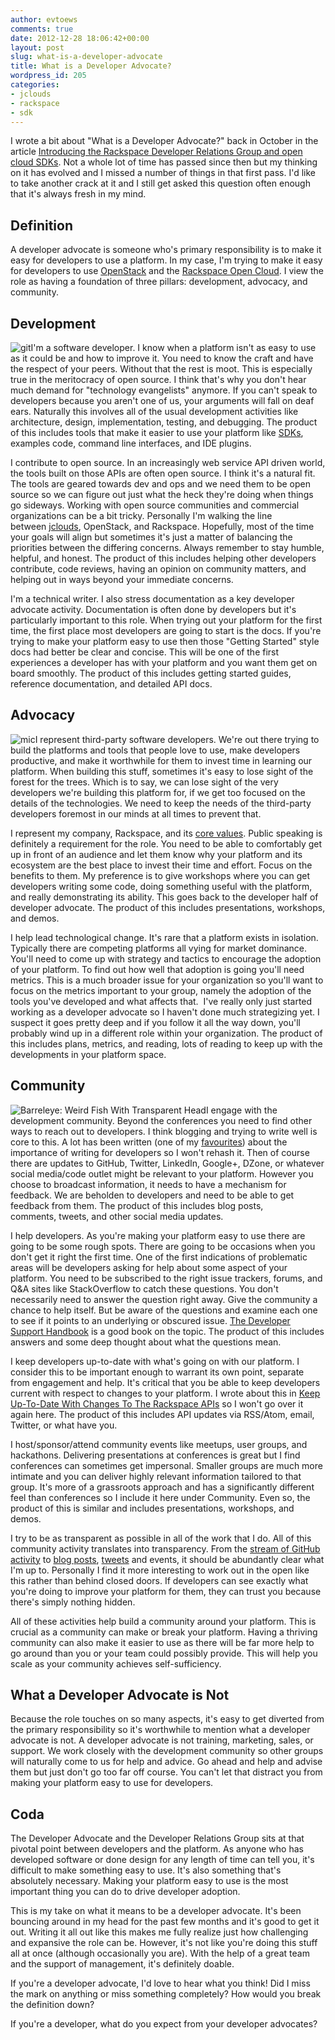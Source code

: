 ```yaml
---
author: evtoews
comments: true
date: 2012-12-28 18:06:42+00:00
layout: post
slug: what-is-a-developer-advocate
title: What is a Developer Advocate?
wordpress_id: 205
categories:
- jclouds
- rackspace
- sdk
---
```


I wrote a bit about "What is a Developer Advocate?" back in October in the article [Introducing the Rackspace Developer Relations Group and open cloud SDKs](http://blog.phymata.com/2012/10/15/introducing-the-rackspace-drg-and-sdks/). Not a whole lot of time has passed since then but my thinking on it has evolved and I missed a number of things in that first pass. I'd like to take another crack at it and I still get asked this question often enough that it's always fresh in my mind.


## Definition


A developer advocate is someone who's primary responsibility is to make it easy for developers to use a platform. In my case, I'm trying to make it easy for developers to use [OpenStack](http://www.openstack.org/) and the [Rackspace Open Cloud](http://www.rackspace.com/cloud/). I view the role as having a foundation of three pillars: development, advocacy, and community.


## Development


![git](http://phymata.files.wordpress.com/2012/11/git1.png)I'm a software developer. I know when a platform isn't as easy to use as it could be and how to improve it. You need to know the craft and have the respect of your peers. Without that the rest is moot. This is especially true in the meritocracy of open source. I think that's why you don't hear much demand for "technology evangelists" anymore. If you can't speak to developers because you aren't one of us, your arguments will fall on deaf ears. Naturally this involves all of the usual development activities like architecture, design, implementation, testing, and debugging. The product of this includes tools that make it easier to use your platform like [SDKs](http://docs.rackspace.com/sdks/guide/content/intro.html), examples code, command line interfaces, and IDE plugins.

I contribute to open source. In an increasingly web service API driven world, the tools built on those APIs are often open source. I think it's a natural fit. The tools are geared towards dev and ops and we need them to be open source so we can figure out just what the heck they're doing when things go sideways. Working with open source communities and commercial organizations can be a bit tricky. Personally I'm walking the line between [jclouds](http://www.jclouds.org/), OpenStack, and Rackspace. Hopefully, most of the time your goals will align but sometimes it's just a matter of balancing the priorities between the differing concerns. Always remember to stay humble, helpful, and honest. The product of this includes helping other developers contribute, code reviews, having an opinion on community matters, and helping out in ways beyond your immediate concerns.

I'm a technical writer. I also stress documentation as a key developer advocate activity. Documentation is often done by developers but it's particularly important to this role. When trying out your platform for the first time, the first place most developers are going to start is the docs. If you're trying to make your platform easy to use then those "Getting Started" style docs had better be clear and concise. This will be one of the first experiences a developer has with your platform and you want them get on board smoothly. The product of this includes getting started guides, reference documentation, and detailed API docs.


## Advocacy


![mic](http://phymata.files.wordpress.com/2012/12/mic.jpg)I represent third-party software developers. We're out there trying to build the platforms and tools that people love to use, make developers productive, and make it worthwhile for them to invest time in learning our platform. When building this stuff, sometimes it's easy to lose sight of the forest for the trees. Which is to say, we can lose sight of the very developers we're building this platform for, if we get too focused on the details of the technologies. We need to keep the needs of the third-party developers foremost in our minds at all times to prevent that.

I represent my company, Rackspace, and its [core values](http://rackertalent.com/people/core-values/). Public speaking is definitely a requirement for the role. You need to be able to comfortably get up in front of an audience and let them know why your platform and its ecosystem are the best place to invest their time and effort. Focus on the benefits to them. My preference is to give workshops where you can get developers writing some code, doing something useful with the platform, and really demonstrating its ability. This goes back to the developer half of developer advocate. The product of this includes presentations, workshops, and demos.

I help lead technological change. It's rare that a platform exists in isolation. Typically there are competing platforms all vying for market dominance. You'll need to come up with strategy and tactics to encourage the adoption of your platform. To find out how well that adoption is going you'll need metrics. This is a much broader issue for your organization so you'll want to focus on the metrics important to your group, namely the adoption of the tools you've developed and what affects that.  I've really only just started working as a developer advocate so I haven't done much strategizing yet. I suspect it goes pretty deep and if you follow it all the way down, you'll probably wind up in a different role within your organization. The product of this includes plans, metrics, and reading, lots of reading to keep up with the developments in your platform space.


## Community


![Barreleye: Weird Fish With Transparent Head](http://phymata.files.wordpress.com/2012/12/fish-transparent-head-barreleye.jpg)I engage with the development community. Beyond the conferences you need to find other ways to reach out to developers. I think blogging and trying to write well is core to this. A lot has been written (one of my [favourites](http://danshipper.com/how-to-build-a-blog-readership)) about the importance of writing for developers so I won't rehash it. Then of course there are updates to GitHub, Twitter, LinkedIn, Google+, DZone, or whatever social media/code outlet might be relevant to your platform. However you choose to broadcast information, it needs to have a mechanism for feedback. We are beholden to developers and need to be able to get feedback from them. The product of this includes blog posts, comments, tweets, and other social media updates.

I help developers. As you're making your platform easy to use there are going to be some rough spots. There are going to be occasions when you don't get it right the first time. One of the first indications of problematic areas will be developers asking for help about some aspect of your platform. You need to be subscribed to the right issue trackers, forums, and Q&A sites like StackOverflow to catch these questions. You don't necessarily need to answer the question right away. Give the community a chance to help itself. But be aware of the questions and examine each one to see if it points to an underlying or obscured issue. [The Developer Support Handbook](http://developer-support-handbook.appspot.com/) is a good book on the topic. The product of this includes answers and some deep thought about what the questions mean.

I keep developers up-to-date with what's going on with our platform. I consider this to be important enough to warrant its own point, separate from engagement and help. It's critical that you be able to keep developers current with respect to changes to your platform. I wrote about this in [Keep Up-To-Date With Changes To The Rackspace APIs](http://blog.phymata.com/2012/12/21/keep-up-to-date-with-changes-to-the-rackspace-apis/) so I won't go over it again here. The product of this includes API updates via RSS/Atom, email, Twitter, or what have you.

I host/sponsor/attend community events like meetups, user groups, and hackathons. Delivering presentations at conferences is great but I find conferences can sometimes get impersonal. Smaller groups are much more intimate and you can deliver highly relevant information tailored to that group. It's more of a grassroots approach and has a significantly different feel than conferences so I include it here under Community. Even so, the product of this is similar and includes presentations, workshops, and demos.

I try to be as transparent as possible in all of the work that I do. All of this community activity translates into transparency. From the [stream of GitHub activity](https://github.com/everett-toews?tab=activity) to [blog posts](http://blog.phymata.com/), [tweets](https://twitter.com/everett_toews) and events, it should be abundantly clear what I'm up to. Personally I find it more interesting to work out in the open like this rather than behind closed doors. If developers can see exactly what you're doing to improve your platform for them, they can trust you because there's simply nothing hidden.

All of these activities help build a community around your platform. This is crucial as a community can make or break your platform. Having a thriving community can also make it easier to use as there will be far more help to go around than you or your team could possibly provide. This will help you scale as your community achieves self-sufficiency.


## What a Developer Advocate is Not


Because the role touches on so many aspects, it's easy to get diverted from the primary responsibility so it's worthwhile to mention what a developer advocate is not. A developer advocate is not training, marketing, sales, or support. We work closely with the development community so other groups will naturally come to us for help and advice. Go ahead and help and advise them but just don't go too far off course. You can't let that distract you from making your platform easy to use for developers.


## Coda


The Developer Advocate and the Developer Relations Group sits at that pivotal point between developers and the platform. As anyone who has developed software or done design for any length of time can tell you, it's difficult to make something easy to use. It's also something that's absolutely necessary. Making your platform easy to use is the most important thing you can do to drive developer adoption.

This is my take on what it means to be a developer advocate. It's been bouncing around in my head for the past few months and it's good to get it out. Writing it all out like this makes me fully realize just how challenging and expansive the role can be. However, it's not like you're doing this stuff all at once (although occasionally you are). With the help of a great team and the support of management, it's definitely doable.

If you're a developer advocate, I'd love to hear what you think! Did I miss the mark on anything or miss something completely? How would you break the definition down?

If you're a developer, what do you expect from your developer advocates?
